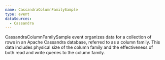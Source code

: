 ```yaml
---
name: CassandraColumnFamilySample
type: event
dataSources:
  - Cassandra
---
```


CassandraColumnFamilySample event organizes data for a collection of rows in an Apache Cassandra database, referred to as a column family. This data includes physical size of the column family and the effectiveness of both read and write queries to the column family.